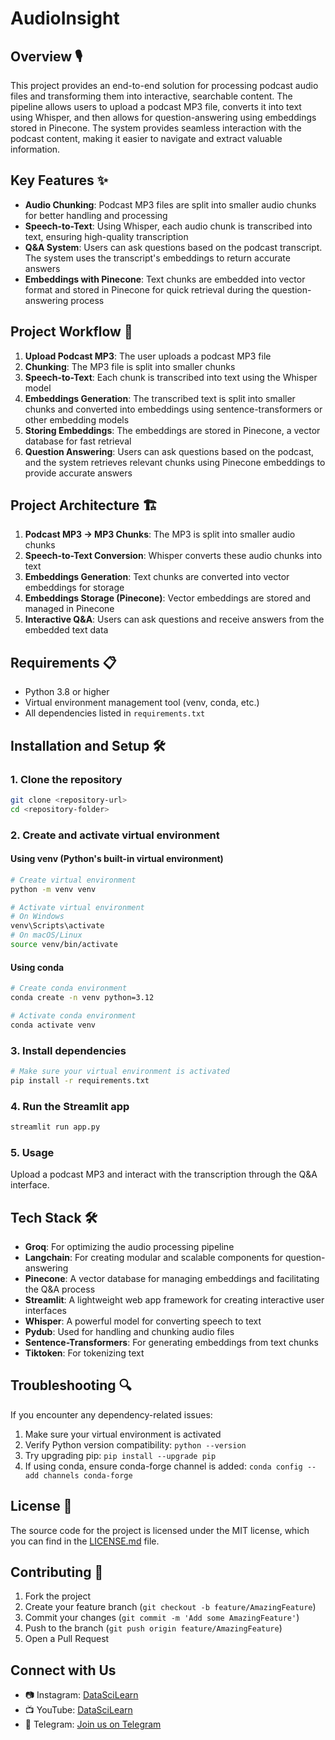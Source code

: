 # AudioInsight

## Overview 🎙️

This project provides an end-to-end solution for processing podcast audio files and transforming them into interactive, searchable content. The pipeline allows users to upload a podcast MP3 file, converts it into text using Whisper, and then allows for question-answering using embeddings stored in Pinecone. The system provides seamless interaction with the podcast content, making it easier to navigate and extract valuable information.

## Key Features ✨

- **Audio Chunking**: Podcast MP3 files are split into smaller audio chunks for better handling and processing
- **Speech-to-Text**: Using Whisper, each audio chunk is transcribed into text, ensuring high-quality transcription
- **Q&A System**: Users can ask questions based on the podcast transcript. The system uses the transcript's embeddings to return accurate answers
- **Embeddings with Pinecone**: Text chunks are embedded into vector format and stored in Pinecone for quick retrieval during the question-answering process

## Project Workflow 🔄

1. **Upload Podcast MP3**: The user uploads a podcast MP3 file
2. **Chunking**: The MP3 file is split into smaller chunks
3. **Speech-to-Text**: Each chunk is transcribed into text using the Whisper model
4. **Embeddings Generation**: The transcribed text is split into smaller chunks and converted into embeddings using sentence-transformers or other embedding models
5. **Storing Embeddings**: The embeddings are stored in Pinecone, a vector database for fast retrieval
6. **Question Answering**: Users can ask questions based on the podcast, and the system retrieves relevant chunks using Pinecone embeddings to provide accurate answers

## Project Architecture 🏗️

1. **Podcast MP3 → MP3 Chunks**: The MP3 is split into smaller audio chunks
2. **Speech-to-Text Conversion**: Whisper converts these audio chunks into text
3. **Embeddings Generation**: Text chunks are converted into vector embeddings for storage
4. **Embeddings Storage (Pinecone)**: Vector embeddings are stored and managed in Pinecone
5. **Interactive Q&A**: Users can ask questions and receive answers from the embedded text data

## Requirements 📋

- Python 3.8 or higher
- Virtual environment management tool (venv, conda, etc.)
- All dependencies listed in `requirements.txt`

## Installation and Setup 🛠️

### 1. Clone the repository

```bash
git clone <repository-url>
cd <repository-folder>
```

### 2. Create and activate virtual environment

#### Using venv (Python's built-in virtual environment)

```bash
# Create virtual environment
python -m venv venv

# Activate virtual environment
# On Windows
venv\Scripts\activate
# On macOS/Linux
source venv/bin/activate
```

#### Using conda

```bash
# Create conda environment
conda create -n venv python=3.12

# Activate conda environment
conda activate venv
```

### 3. Install dependencies

```bash
# Make sure your virtual environment is activated
pip install -r requirements.txt
```

### 4. Run the Streamlit app

```bash
streamlit run app.py
```

### 5. Usage

Upload a podcast MP3 and interact with the transcription through the Q&A interface.

## Tech Stack 🛠️

- **Groq**: For optimizing the audio processing pipeline
- **Langchain**: For creating modular and scalable components for question-answering
- **Pinecone**: A vector database for managing embeddings and facilitating the Q&A process
- **Streamlit**: A lightweight web app framework for creating interactive user interfaces
- **Whisper**: A powerful model for converting speech to text
- **Pydub**: Used for handling and chunking audio files
- **Sentence-Transformers**: For generating embeddings from text chunks
- **Tiktoken**: For tokenizing text

## Troubleshooting 🔍

If you encounter any dependency-related issues:

1. Make sure your virtual environment is activated
2. Verify Python version compatibility: `python --version`
3. Try upgrading pip: `pip install --upgrade pip`
4. If using conda, ensure conda-forge channel is added: `conda config --add channels conda-forge`

## License 📄

The source code for the project is licensed under the MIT license, which you can find in the [LICENSE.md](LICENSE.md) file.

## Contributing 🤝

1. Fork the project
2. Create your feature branch (`git checkout -b feature/AmazingFeature`)
3. Commit your changes (`git commit -m 'Add some AmazingFeature'`)
4. Push to the branch (`git push origin feature/AmazingFeature`)
5. Open a Pull Request

## Connect with Us

- 📷 Instagram: [DataSciLearn](https://www.instagram.com/datascilearn/)
- 📺 YouTube: [DataSciLearn](https://www.youtube.com/@DataSciLearn)
- 📣 Telegram: [Join us on Telegram](https://t.me/datascilearn)
